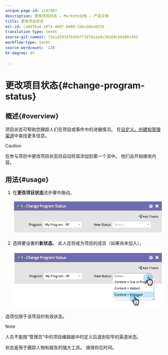 ```yaml
---
unique-page-id: 1147007
description: 更改项目状态 — Marketo文档 — 产品文档
title: 更改项目状态
exl-id: ca6076a6-10f4-4687-8486-1bbcb6ea9255
translation-type: tm+mt
source-git-commit: 72e1d29347bd5b77107da1e9c30169cb6490c432
workflow-type: tm+mt
source-wordcount: '135'
ht-degree: 0%

---
```


# 更改项目状态{#change-program-status}

## 概述{#overview}

项目状态可帮助您跟踪人们在项目或事件中的进展情况。 在[自定义、创建和管理渠道](/help/marketo/product-docs/administration/tags/create-a-program-channel.md)中查找更多信息。

>[!CAUTION]
>
>在参与项目中更改项目状态将自动将其添加到第一个流中。 他们会开始接收内容。

## 用法{#usage}

1. 在&#x200B;**更改项目状态**&#x200B;流步骤中拖动。

   ![](assets/image2014-9-22-14-3a43-3a34.png)

1. 选择要设置的&#x200B;**新状态**。 此人还将成为项目的成员（如果尚未加入）。

   ![](assets/image2014-9-22-14-3a43-3a45.png)

选项仅限于该项目的有效状态。

>[!NOTE]
>
>人员不能按“管理员”中的项目编辑器中的定义后退到较早的渠道状态。

状态是用于跟踪人物和报告的强大工具。 值得你花时间。
